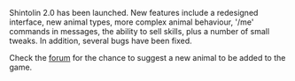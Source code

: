 Shintolin 2.0 has been launched. New features include a redesigned interface, new animal types, more complex animal behaviour, '/me' commands in messages, the ability to sell skills, plus a number of small tweaks. In addition, several bugs have been fixed.

Check the <a href="http://shintolin.forumcircle.com">forum</a> for the chance to suggest a new animal to be added to the game.
